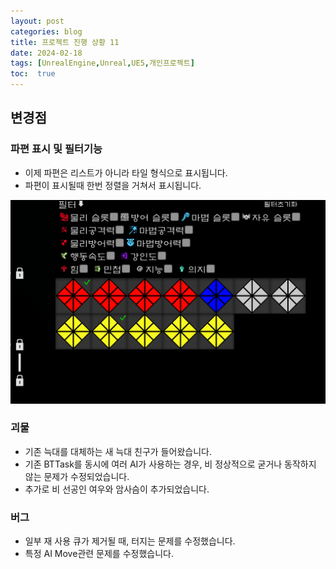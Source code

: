```yaml
---
layout: post
categories: blog
title: 프로젝트 진행 상황 11
date: 2024-02-18
tags: [UnrealEngine,Unreal,UE5,개인프로젝트]
toc:  true
---
```


## 변경점

### 파편 표시 및 필터기능
- 이제 파편은 리스트가 아니라 타일 형식으로 표시됩니다.
- 파편이 표시될때 한번 정렬을 거쳐서 표시됩니다.
  
![ex_screenshot](/assets/images/unreal/myProject/24.02.18/orbFilter.png)   

### 괴물
- 기존 늑대를 대체하는 새 늑대 친구가 들어왔습니다.
- 기존 BTTask를 동시에 여러 AI가 사용하는 경우, 비 정상적으로 굳거나 동작하지 않는 문제가 수정되었습니다.
- 추가로 비 선공인 여우와 암사슴이 추가되었습니다.

### 버그
- 일부 재 사용 큐가 제거될 때, 터지는 문제를 수정했습니다.
- 특정 AI Move관련 문제를 수정했습니다.
